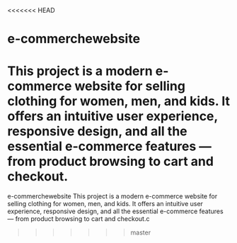 <<<<<<< HEAD
# e-commerchewebsite
This project is a modern e-commerce website for selling clothing for women, men, and kids. It offers an intuitive user experience, responsive design, and all the essential e-commerce features — from product browsing to cart and checkout.  
=======
e-commerchewebsite
This project is a modern e-commerce website for selling clothing for women, men, and kids. It offers an intuitive user experience, responsive design, and all the essential e-commerce features — from product browsing to cart and checkout.c
>>>>>>> master
